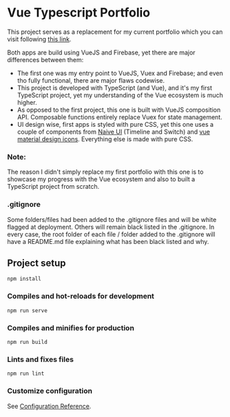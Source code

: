 # Vue Typescript Portfolio
This project serves as a replacement for my current portfolio which you can visit following [this link](https://dan-developer.web.app).

Both apps are build using VueJS and Firebase, yet there are major differences between them:
- The first one was my entry point to VueJS, Vuex and Firebase; and even tho fully functional, there are major flaws codewise.
- This project is developed with TypeScript (and Vue), and it's my first TypeScript project, yet my understanding of the Vue ecosystem is much higher.
- As opposed to the first project, this one is built with VueJS composition API. Composable functions entirely replace Vuex for state management.
- UI design wise, first apps is styled with pure CSS, yet this one uses a couple of components from [Naive UI](https://naiveui.com) (Timeline and Switch) and [vue material design icons](https://www.npmjs.com/package/vue-material-design-icons). Everything else is made with pure CSS.

### Note:
The reason I didn't simply replace my first portfolio with this one is to showcase my progress with the Vue ecosystem and also to built a TypeScript project from scratch.

### .gitignore
Some folders/files had been added to the .gitignore files and will be white flagged at deployment. Others will remain black listed in the .gitignore.
In every case, the root folder of each file / folder added to the .gitignore will have a README.md file explaining what has been black listed and why.

## Project setup
```
npm install
```

### Compiles and hot-reloads for development
```
npm run serve
```

### Compiles and minifies for production
```
npm run build
```

### Lints and fixes files
```
npm run lint
```

### Customize configuration
See [Configuration Reference](https://cli.vuejs.org/config/).